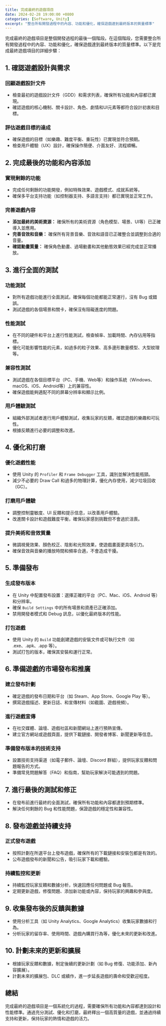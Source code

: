```yaml
---
title: 完成最終的遊戲項目
date: 2024-02-28 19:00:00 +0800
categories: [Software, Unity]
excerpt: "整合所有開發過程中的內容、功能和優化，確保遊戲達到最終版本的質量標準"
---
```


完成最終的遊戲項目是整個開發過程的最後一個階段。在這個階段，您需要整合所有開發過程中的內容、功能和優化，確保遊戲達到最終版本的質量標準。以下是完成最終遊戲項目的詳細步驟：

## **1. 確認遊戲設計與需求**

### **回顧遊戲設計文件**
- 檢查最初的遊戲設計文件（GDD）和需求列表，確保所有功能和內容都已實現。
- 確認遊戲的核心機制、關卡設計、角色、劇情和UI元素等都符合設計初衷和目標。

### **評估遊戲目標的達成**
- 確保遊戲的目標（如樂趣、難度平衡、重玩性）已實現並符合預期。
- 檢查用戶體驗（UX）設計，確保操作簡便、介面友好、流程順暢。

## **2. 完成最後的功能和內容添加**

### **實現剩餘的功能**
- 完成任何剩餘的功能開發，例如特殊效果、遊戲模式、成就系統等。
- 確保多平台支持功能（如控制器支持、多語言支持）都已實現並正常工作。

### **完善遊戲內容**
- **添加最終的美術資源：** 確保所有的美術資源（角色模型、場景、UI等）已正確導入並應用。
- **完善音效和音樂：** 確保所有背景音樂、音效和語音已正確整合並調整到合適的音量。
- **確認動畫質量：** 確保角色動畫、過場動畫和其他動態效果已經完成並正常播放。

## **3. 進行全面的測試**

### **功能測試**
- 對所有遊戲功能進行全面測試，確保每個功能都能正常運行，沒有 Bug 或錯誤。
- 測試遊戲的各個場景和關卡，確保沒有阻礙進度的問題。

### **性能測試**
- 在不同的硬件和平台上進行性能測試，檢查幀率、加載時間、內存佔用等指標。
- 優化可能影響性能的元素，如過多的粒子效果、高多邊形數量模型、大型紋理等。

### **兼容性測試**
- 測試遊戲在各個目標平台（PC、手機、Web等）和操作系統（Windows、macOS、iOS、Android等）上的兼容性。
- 確保遊戲能夠適配不同的屏幕分辨率和顯示比例。

### **用戶體驗測試**
- 組織外部測試者進行用戶體驗測試，收集玩家的反饋，確認遊戲的樂趣和可玩性。
- 根據反饋進行必要的調整和改進。

## **4. 優化和打磨**

### **優化遊戲性能**
- 使用 Unity 的 `Profiler` 和 `Frame Debugger` 工具，識別並解決性能瓶頸。
- 減少不必要的 Draw Call 和過多的物理計算，優化內存使用，減少垃圾回收（GC）。

### **打磨用戶體驗**
- 調整控制靈敏度、UI 反饋和提示信息，以改善用戶體驗。
- 改進關卡設計和遊戲難度平衡，確保玩家感到挑戰但不會過於沮喪。

### **提升美術和音效質量**
- 微調視覺效果、顏色校正、陰影和光照效果，使遊戲畫面更具吸引力。
- 確保音效與音樂的播放時間和頻率合適，不會造成干擾。

## **5. 準備發布**

### **生成發布版本**
- 在 Unity 中配置發布設置：選擇正確的平台（PC、Mac、iOS、Android 等）和分辨率。
- 確保 `Build Settings` 中的所有場景和資產已正確添加。
- 禁用開發者模式和 Debug 訊息，以優化最終版本的性能。

### **打包遊戲**
- 使用 Unity 的 `Build` 功能創建遊戲的安裝文件或可執行文件（如 .exe、.apk、.app 等）。
- 測試打包的版本，確保其安裝和運行正常。

## **6. 準備遊戲的市場發布和推廣**

### **建立發布計劃**
- 確定遊戲的發布日期和平台（如 Steam、App Store、Google Play 等）。
- 撰寫遊戲描述、更新日誌、和宣傳材料（如截圖、遊戲視頻）。

### **進行遊戲宣傳**
- 在社交媒體、論壇、遊戲社區和新聞網站上進行預熱宣傳。
- 建立官方網站或遊戲頁面，提供下載鏈接、開發者博客、新聞更新等信息。

### **準備發布版本的技術支持**
- 設置技術支持渠道（如電子郵件、論壇、Discord 群組），提供玩家反饋和問題報告的方式。
- 準備常見問題解答（FAQ）和指南，幫助玩家解決可能遇到的問題。

## **7. 進行最後的測試和修正**

- 在發布前進行最終的全面測試，確保所有功能和內容都達到預期標準。
- 解決任何剩餘的 Bug 和性能問題，保證遊戲的穩定性和兼容性。

## **8. 發布遊戲並持續支持**

### **正式發布遊戲**
- 按照計劃在所選平台上發布遊戲，確保所有的下載鏈接和安裝包都是有效的。
- 公布遊戲發布的新聞和公告，吸引玩家下載和體驗。

### **持續監控和更新**
- 持續監控玩家反饋和數據分析，快速回應任何問題或 Bug 報告。
- 定期更新遊戲，修復問題、添加新功能或內容，保持玩家的興趣和參與度。

## **9. 收集發布後的反饋與數據**

- 使用分析工具（如 Unity Analytics、Google Analytics）收集玩家數據和行為。
- 分析玩家的留存率、使用時間、遊戲內購買行為等，優化未來的更新和改進。

## **10. 計劃未來的更新和擴展**

- 根據玩家反饋和數據，制定後續的更新計劃（如 Bug 修復、功能添加、新內容擴展）。
- 計劃未來的擴展包、DLC 或續作，進一步延長遊戲的壽命和受歡迎程度。

## **總結**

完成最終的遊戲項目是一個系統化的過程，需要確保所有功能和內容都達到設計和性能標準。通過充分測試、優化和打磨，最終釋出一個高質量的遊戲，並通過持續支持和更新，保持玩家的熱情和遊戲的活力。
